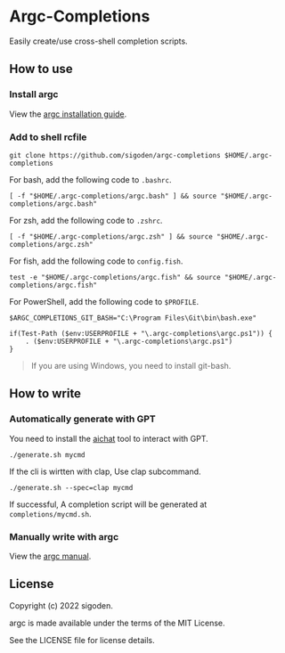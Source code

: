 # Argc-Completions

Easily create/use cross-shell completion scripts.

## How to use

### Install argc

View the [argc installation guide](https://github.com/sigoden/argc#install).

### Add to shell rcfile

```
git clone https://github.com/sigoden/argc-completions $HOME/.argc-completions
```

For bash, add the following code to `.bashrc`.
```
[ -f "$HOME/.argc-completions/argc.bash" ] && source "$HOME/.argc-completions/argc.bash" 
```

For zsh, add the following code to `.zshrc`.
```
[ -f "$HOME/.argc-completions/argc.zsh" ] && source "$HOME/.argc-completions/argc.zsh" 
```

For fish, add the following code to `config.fish`.
```
test -e "$HOME/.argc-completions/argc.fish" && source "$HOME/.argc-completions/argc.fish" 
```

For PowerShell, add the following code to `$PROFILE`.

```
$ARGC_COMPLETIONS_GIT_BASH="C:\Program Files\Git\bin\bash.exe"

if(Test-Path ($env:USERPROFILE + "\.argc-completions\argc.ps1")) {
    . ($env:USERPROFILE + "\.argc-completions\argc.ps1")
}
```

> If you are using Windows, you need to install git-bash.

## How to write

### Automatically generate with GPT

You need to install the [aichat](https://github.com/sigoden/aichat) tool to interact with GPT.

```
./generate.sh mycmd
```

If the cli is wirtten with clap, Use clap subcommand.
```
./generate.sh --spec=clap mycmd
```

If successful, A completion script will be generated at `completions/mycmd.sh`.

### Manually write with argc

View the [argc manual](https://github.com/sigoden/argc#comment-tags).

## License

Copyright (c) 2022 sigoden.

argc is made available under the terms of the MIT License. 

See the LICENSE file for license details.